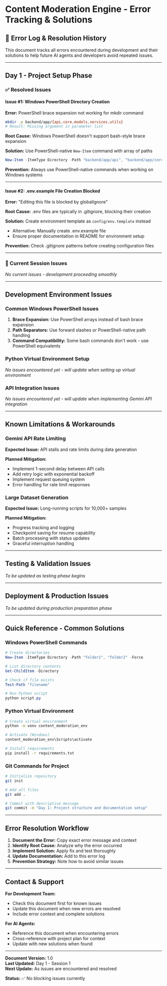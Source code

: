 # Content Moderation Engine - Error Tracking & Solutions

## 🐛 Error Log & Resolution History

This document tracks all errors encountered during development and their solutions to help future AI agents and developers avoid repeated issues.

---

## Day 1 - Project Setup Phase

### ✅ Resolved Issues

#### Issue #1: Windows PowerShell Directory Creation
**Error:** PowerShell brace expansion not working for mkdir command
```bash
mkdir -p backend/app/{api,core,models,services,utils}
# Result: Missing argument in parameter list
```

**Root Cause:** Windows PowerShell doesn't support bash-style brace expansion

**Solution:** Use PowerShell-native `New-Item` command with array of paths
```powershell
New-Item -ItemType Directory -Path "backend/app/api", "backend/app/core", "backend/app/models", "backend/app/services", "backend/app/utils" -Force
```

**Prevention:** Always use PowerShell-native commands when working on Windows systems

---

#### Issue #2: .env.example File Creation Blocked
**Error:** "Editing this file is blocked by globalIgnore"

**Root Cause:** .env files are typically in .gitignore, blocking their creation

**Solution:** Create environment template as `config/env.template` instead
- Alternative: Manually create .env.example file
- Ensure proper documentation in README for environment setup

**Prevention:** Check .gitignore patterns before creating configuration files

---

### 🔄 Current Session Issues

*No current issues - development proceeding smoothly*

---

## Development Environment Issues

### Common Windows PowerShell Issues
1. **Brace Expansion:** Use PowerShell arrays instead of bash brace expansion
2. **Path Separators:** Use forward slashes or PowerShell-native path handling
3. **Command Compatibility:** Some bash commands don't work - use PowerShell equivalents

### Python Virtual Environment Setup
*No issues encountered yet - will update when setting up virtual environment*

### API Integration Issues
*No issues encountered yet - will update when implementing Gemini API integration*

---

## Known Limitations & Workarounds

### Gemini API Rate Limiting
**Expected Issue:** API stalls and rate limits during data generation

**Planned Mitigation:**
- Implement 1-second delay between API calls
- Add retry logic with exponential backoff
- Implement request queuing system
- Error handling for rate limit responses

### Large Dataset Generation
**Expected Issue:** Long-running scripts for 10,000+ samples

**Planned Mitigation:**
- Progress tracking and logging
- Checkpoint saving for resume capability
- Batch processing with status updates
- Graceful interruption handling

---

## Testing & Validation Issues

*To be updated as testing phase begins*

---

## Deployment & Production Issues

*To be updated during production preparation phase*

---

## Quick Reference - Common Solutions

### Windows PowerShell Commands
```powershell
# Create directories
New-Item -ItemType Directory -Path "folder1", "folder2" -Force

# List directory contents
Get-ChildItem -Directory

# Check if file exists
Test-Path "filename"

# Run Python script
python script.py
```

### Python Virtual Environment
```bash
# Create virtual environment
python -m venv content_moderation_env

# Activate (Windows)
content_moderation_env\Scripts\activate

# Install requirements
pip install -r requirements.txt
```

### Git Commands for Project
```bash
# Initialize repository
git init

# Add all files
git add .

# Commit with descriptive message
git commit -m "Day 1: Project structure and documentation setup"
```

---

## Error Resolution Workflow

1. **Document the Error:** Copy exact error message and context
2. **Identify Root Cause:** Analyze why the error occurred
3. **Implement Solution:** Apply fix and test thoroughly
4. **Update Documentation:** Add to this error log
5. **Prevention Strategy:** Note how to avoid similar issues

---

## Contact & Support

**For Development Team:**
- Check this document first for known issues
- Update this document when new errors are resolved
- Include error context and complete solutions

**For AI Agents:**
- Reference this document when encountering errors
- Cross-reference with project plan for context
- Update with new solutions when found

---

**Document Version:** 1.0  
**Last Updated:** Day 1 - Session 1  
**Next Update:** As issues are encountered and resolved

**Status:** ✅ No blocking issues currently 